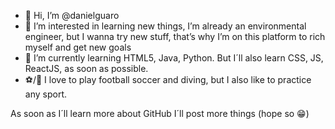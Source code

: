 - 👋 Hi, I’m @danielguaro
- 👀 I’m interested in learning new things, I’m already an environmental engineer, but I wanna try new stuff, that’s why I’m on this platform to rich myself and get new goals
- 🌱 I’m currently learning HTML5, Java, Python. But I´ll also learn CSS, JS, ReactJS, as soon as possible.
- ⚽/🥽 I love to play football soccer and diving, but I also like to practice any sport.

 As soon as I´ll learn more about GitHub I´ll post more things (hope so 😁)

<!---
danielguaro/danielguaro is a ✨ special ✨ repository because its `README.md` (this file) appears on your GitHub profile.
You can click the Preview link to take a look at your changes.
--->
